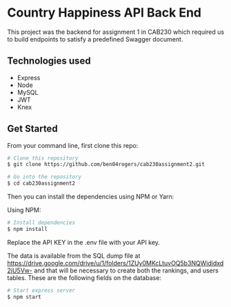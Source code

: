 # Country Happiness API Back End

This project was the backend for assignment 1 in CAB230 which required us to build endpoints to satisfy a predefined Swagger document. 

## Technologies used

- Express
- Node
- MySQL
- JWT
- Knex

## Get Started

From your command line, first clone this repo:

```bash
# Clone this repository
$ git clone https://github.com/ben04rogers/cab230assignment2.git

# Go into the repository
$ cd cab230assignment2
```

Then you can install the dependencies using NPM or Yarn:

Using NPM: 

```bash
# Install dependencies
$ npm install
```

Replace the API KEY in the .env file with your API key. 

The data is available from the SQL dump file at https://drive.google.com/drive/u/1/folders/1ZUy0MKcLtuvOQ5b3NQWididxd2jU5Vw- and that will be necessary to create both the rankings, and users tables. These are the following fields on the database:

```bash
# Start express server
$ npm start
```
